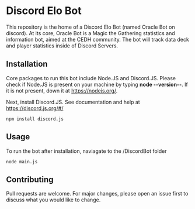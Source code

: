 # Discord Elo Bot

This repository is the home of a Discord Elo Bot (named Oracle Bot on discord). At its core, Oracle Bot is a Magic the Gathering statistics and information bot, aimed at the CEDH community. The bot will track data deck and player statistics inside of Discord Servers. 

## Installation
Core packages to run this bot include Node.JS and Discord.JS. Please check if Node.JS is present on your machine by typing **node --version--**. If it is not present, down it at https://nodejs.org/.

Next, install Discord.JS. See documentation and help at https://discord.js.org/#/
```
npm install discord.js
```

## Usage

To run the bot after installation, naviagate to the /DiscordBot folder
```
node main.js
```
## Contributing
Pull requests are welcome. For major changes, please open an issue first to discuss what you would like to change.

